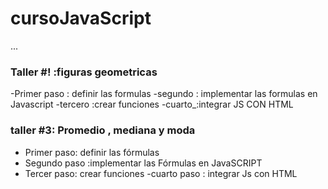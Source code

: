# cursoJavaScript
...
### Taller #! :figuras geometricas
-Primer paso : definir las formulas
-segundo : implementar las formulas en Javascript
-tercero :crear funciones
-cuarto_:integrar JS CON HTML



### taller #3: Promedio , mediana y  moda   

- Primer paso: definir las fórmulas 
- Segundo paso :implementar las Fórmulas en JavaSCRIPT
- Tercer paso: crear funciones 
-cuarto paso : integrar Js con HTML
